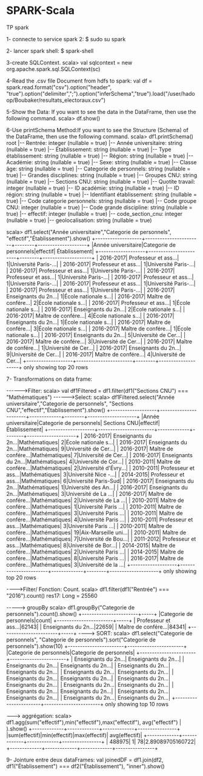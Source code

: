 # SPARK-Scala
TP spark

1- connecte to service spark 2:
$ sudo su spark

2- lancer spark shell:
$ spark-shell

3-create SQLContext.
scala> val sqlcontext = new org.apache.spark.sql.SQLContext(sc)

4-Read the .csv file Document from hdfs to spark:
 val df = spark.read.format("csv").option("header", "true").option("delimiter",";").option("inferSchema","true").load("/user/hadoop/Boubaker/resultats_electoraux.csv")
 
5-Show the Data: If you want to see the data in the DataFrame, then use the following command.
scala> df.show()

6-Use printSchema Method:If you want to see the Structure (Schema) of the DataFrame, then use the following command.
scala> df1.printSchema()
root
 |-- Rentrée: integer (nullable = true)
 |-- Année universitaire: string (nullable = true)
 |-- Établissement: string (nullable = true)
 |-- Type établissement: string (nullable = true)
 |-- Région: string (nullable = true)
 |-- Académie: string (nullable = true)
 |-- Sexe: string (nullable = true)
 |-- Classe âge: string (nullable = true)
 |-- Categorie de personnels: string (nullable = true)
 |-- Grandes disciplines: string (nullable = true)
 |-- Groupes CNU: string (nullable = true)
 |-- Sections CNU: string (nullable = true)
 |-- Quotite travail: integer (nullable = true)
 |-- ID académie: string (nullable = true)
 |-- ID région: string (nullable = true)
 |-- Identifiant établissement: string (nullable = true)
 |-- Code categorie personnels: string (nullable = true)
 |-- Code groupe CNU: integer (nullable = true)
 |-- Code grande discipline: string (nullable = true)
 |-- effectif: integer (nullable = true)
 |-- code_section_cnu: integer (nullable = true)
 |-- geolocalisation: string (nullable = true)
 
 scala> df1.select("Année universitaire","Categorie de personnels", "effectif","Établissement").show()
+-------------------+-----------------------+--------+--------------------+
|Année universitaire|Categorie de personnels|effectif|       Établissement|
+-------------------+-----------------------+--------+--------------------+
|          2016-2017|   Professeur et ass...|       1|Université Paris-...|
|          2016-2017|   Professeur et ass...|       1|Université Paris-...|
|          2016-2017|   Professeur et ass...|       1|Université Paris-...|
|          2016-2017|   Professeur et ass...|       1|Université Paris-...|
|          2016-2017|   Professeur et ass...|       1|Université Paris-...|
|          2016-2017|   Professeur et ass...|       1|Université Paris-...|
|          2016-2017|   Professeur et ass...|       1|Université Paris-...|
|          2016-2017|   Enseignants du 2n...|       1|École nationale s...|
|          2016-2017|   Maître de confére...|       2|École nationale s...|
|          2016-2017|   Professeur et ass...|       1|École nationale s...|
|          2016-2017|   Enseignants du 2n...|       2|École nationale s...|
|          2016-2017|   Maître de confére...|       4|École nationale s...|
|          2016-2017|   Enseignants du 2n...|       1|École nationale s...|
|          2016-2017|   Maître de confére...|       3|École nationale s...|
|          2016-2017|   Maître de confére...|       1|École nationale s...|
|          2016-2017|   Enseignants du 2n...|       5|Université de Cer...|
|          2016-2017|   Maître de confére...|       3|Université de Cer...|
|          2016-2017|   Maître de confére...|       1|Université de Cer...|
|          2016-2017|   Enseignants du 2n...|       9|Université de Cer...|
|          2016-2017|   Maître de confére...|       4|Université de Cer...|
+-------------------+-----------------------+--------+--------------------+
only showing top 20 rows

7- Transformations on data frame:

------>Filter:
scala> val df1Filtered = df1.filter(df1("Sections CNU") === "Mathématiques")
------>Select:
scala> df1Filtered.select("Année universitaire","Categorie de personnels", "Sections CNU","effectif","Établissement").show()
+-------------------+-----------------------+-------------+--------+--------------------+
|Année universitaire|Categorie de personnels| Sections CNU|effectif|       Établissement|
+-------------------+-----------------------+-------------+--------+--------------------+
|          2016-2017|   Enseignants du 2n...|Mathématiques|       2|École nationale s...|
|          2016-2017|   Enseignants du 2n...|Mathématiques|       9|Université de Cer...|
|          2016-2017|   Maître de confére...|Mathématiques|       7|Université de Cer...|
|          2016-2017|   Enseignants du 2n...|Mathématiques|       4|Université de Cor...|
|          2010-2011|   Maître de confére...|Mathématiques|       2|Université d'Évry...|
|          2010-2011|   Professeur et ass...|Mathématiques|       3|Université Nice -...|
|          2014-2015|   Professeur et ass...|Mathématiques|       6|Université Paris-Sud|
|          2016-2017|   Enseignants du 2n...|Mathématiques|       1|Université des An...|
|          2016-2017|   Enseignants du 2n...|Mathématiques|       3|Université de La ...|
|          2016-2017|   Maître de confére...|Mathématiques|       2|Université de La ...|
|          2010-2011|   Maître de confére...|Mathématiques|       1|Université Paris ...|
|          2010-2011|   Maître de confére...|Mathématiques|       3|Université Paris ...|
|          2010-2011|   Maître de confére...|Mathématiques|       4|Université Paris ...|
|          2010-2011|   Professeur et ass...|Mathématiques|       3|Université Paris ...|
|          2010-2011|   Maître de confére...|Mathématiques|      19|Aix-Marseille uni...|
|          2010-2011|   Maître de confére...|Mathématiques|       7|Université de Bou...|
|          2011-2012|   Professeur et ass...|Mathématiques|       8|Université de Bor...|
|          2014-2015|   Maître de confére...|Mathématiques|       2|Université Paris ...|
|          2014-2015|   Maître de confére...|Mathématiques|       8|Université Paris ...|
|          2016-2017|   Maître de confére...|Mathématiques|       3|Université de la ...|
+-------------------+-----------------------+-------------+--------+--------------------+
only showing top 20 rows

---->Filter/ Fonction: Count.
scala> df1.filter(df1("Rentrée") === "2016").count()
res17: Long = 25560

-----> groupBy
scala> df1.groupBy("Categorie de personnels").count().show()
+-----------------------+-----+
|Categorie de personnels|count|
+-----------------------+-----+
|   Professeur et ass...|62143|
|   Enseignants du 2n...|22659|
|   Maître de confére...|84341|
+-----------------------+-----+
----> SORT:
scala> df1.select("Categorie de personnels", "Categorie de personnels").sort("Categorie de personnels").show(10)
+-----------------------+-----------------------+
|Categorie de personnels|Categorie de personnels|
+-----------------------+-----------------------+
|   Enseignants du 2n...|   Enseignants du 2n...|
|   Enseignants du 2n...|   Enseignants du 2n...|
|   Enseignants du 2n...|   Enseignants du 2n...|
|   Enseignants du 2n...|   Enseignants du 2n...|
|   Enseignants du 2n...|   Enseignants du 2n...|
|   Enseignants du 2n...|   Enseignants du 2n...|
|   Enseignants du 2n...|   Enseignants du 2n...|
|   Enseignants du 2n...|   Enseignants du 2n...|
|   Enseignants du 2n...|   Enseignants du 2n...|
|   Enseignants du 2n...|   Enseignants du 2n...|
+-----------------------+-----------------------+
only showing top 10 rows

---> aggrégation:
scala> df1.agg(sum("effectif"),min("effectif"),max("effectif"), avg("effectif")
     | ).show()
+-------------+-------------+-------------+----------------+
|sum(effectif)|min(effectif)|max(effectif)|   avg(effectif)|
+-------------+-------------+-------------+----------------+
|       488975|            1|           78|2.89089705160722|
+-------------+-------------+-------------+----------------+

9- Jointure entre deux dataFrames:
val joinedDF = df1.join(df2, df1("Établissement") === df2("Établissement"), "inner").show()

